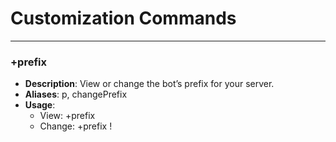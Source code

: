 # Customization Commands

---

### <span class="font-mono text-surface-500 bg-surface-700 p-0.5 rounded">+prefix</span>

- **Description**: View or change the bot’s prefix for your server.
- **Aliases**: <span class="font-mono text-surface-500 bg-surface-700 p-0.5 rounded">p</span>, <span class="font-mono text-surface-500 bg-surface-700 p-0.5 rounded">changePrefix</span>
- **Usage**: 
  - View: <span class="font-mono text-surface-500 bg-surface-700 p-0.5 rounded">+prefix</span>  
  - Change: <span class="font-mono text-surface-500 bg-surface-700 p-0.5 rounded">+prefix !</span>
